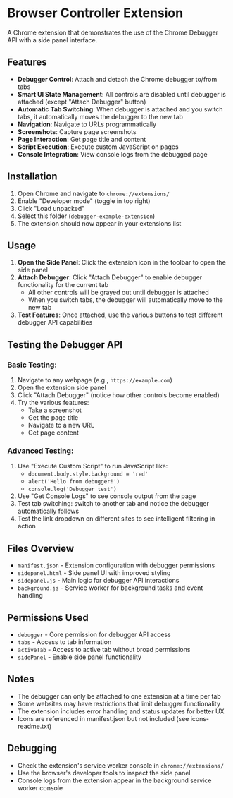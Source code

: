 # Browser Controller Extension

A Chrome extension that demonstrates the use of the Chrome Debugger API with a side panel interface.

## Features

- **Debugger Control**: Attach and detach the Chrome debugger to/from tabs
- **Smart UI State Management**: All controls are disabled until debugger is attached (except "Attach Debugger" button)
- **Automatic Tab Switching**: When debugger is attached and you switch tabs, it automatically moves the debugger to the new tab
- **Navigation**: Navigate to URLs programmatically
- **Screenshots**: Capture page screenshots
- **Page Interaction**: Get page title and content
- **Script Execution**: Execute custom JavaScript on pages
- **Console Integration**: View console logs from the debugged page

## Installation

1. Open Chrome and navigate to `chrome://extensions/`
2. Enable "Developer mode" (toggle in top right)
3. Click "Load unpacked"
4. Select this folder (`debugger-example-extension`)
5. The extension should now appear in your extensions list

## Usage

1. **Open the Side Panel**: Click the extension icon in the toolbar to open the side panel
2. **Attach Debugger**: Click "Attach Debugger" to enable debugger functionality for the current tab
   - All other controls will be grayed out until debugger is attached
   - When you switch tabs, the debugger will automatically move to the new tab
3. **Test Features**: Once attached, use the various buttons to test different debugger API capabilities

## Testing the Debugger API

### Basic Testing:

1. Navigate to any webpage (e.g., `https://example.com`)
2. Open the extension side panel
3. Click "Attach Debugger" (notice how other controls become enabled)
4. Try the various features:
   - Take a screenshot
   - Get the page title
   - Navigate to a new URL
   - Get page content

### Advanced Testing:

1. Use "Execute Custom Script" to run JavaScript like:
   - `document.body.style.background = 'red'`
   - `alert('Hello from debugger!')`
   - `console.log('Debugger test')`
2. Use "Get Console Logs" to see console output from the page
3. Test tab switching: switch to another tab and notice the debugger automatically follows
3. Test the link dropdown on different sites to see intelligent filtering in action

## Files Overview

- `manifest.json` - Extension configuration with debugger permissions
- `sidepanel.html` - Side panel UI with improved styling
- `sidepanel.js` - Main logic for debugger API interactions
- `background.js` - Service worker for background tasks and event handling

## Permissions Used

- `debugger` - Core permission for debugger API access
- `tabs` - Access to tab information
- `activeTab` - Access to active tab without broad permissions
- `sidePanel` - Enable side panel functionality

## Notes

- The debugger can only be attached to one extension at a time per tab
- Some websites may have restrictions that limit debugger functionality
- The extension includes error handling and status updates for better UX
- Icons are referenced in manifest.json but not included (see icons-readme.txt)

## Debugging

- Check the extension's service worker console in `chrome://extensions/`
- Use the browser's developer tools to inspect the side panel
- Console logs from the extension appear in the background service worker console
